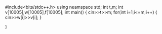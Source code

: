 #include<bits/stdc++.h>
using neamspace std;
int t,m;
int v[10005],w[10005],f[10005];
int main()
{
	cin>>t>>m;
	for(int i=1;i<=m;i++)
	{
		cin>>w[i]>>v[i];
	}
	
}
